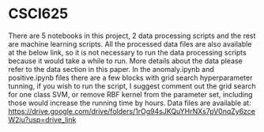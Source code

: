 # CSCI625
There are 5 notebooks in this project, 2 data processing scripts and the rest are machine learning scripts. All the processed data files are also available at the below link, so it is not necessary to run the data processing scripts because it would take a while to run. More details about the data please refer to the data section in this paper.
In the anomaly.ipynb and positive.ipynb files there are a few blocks with grid search hyperparameter tunning, if you wish to run the script, I suggest comment out the grid search for one class SVM, or remove RBF kernel from the parameter set, including those would increase the running time by hours. 
Data files are available at: https://drive.google.com/drive/folders/1rOg94sJKQuYHrNXs7pV0nqZy6zceW2iu?usp=drive_link
